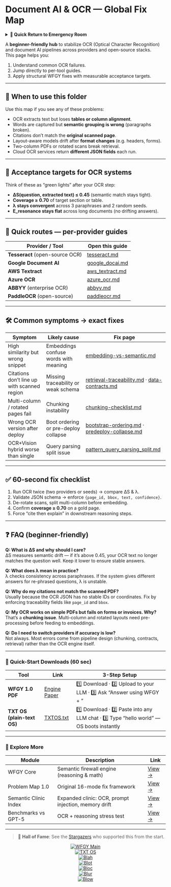 # Document AI & OCR — Global Fix Map

<details>
  <summary><strong>🏥 Quick Return to Emergency Room</strong></summary>

<br>

  > You are in a specialist desk.  
  > For full triage and doctors on duty, return here:  
  > 
  > - [**WFGY Global Fix Map** — main Emergency Room, 300+ structured fixes](https://github.com/onestardao/WFGY/blob/main/ProblemMap/GlobalFixMap/README.md)  
  > - [**WFGY Problem Map 1.0** — 16 reproducible failure modes](https://github.com/onestardao/WFGY/blob/main/ProblemMap/README.md)  
  > 
  > Think of this page as a sub-room.  
  > If you want full consultation and prescriptions, go back to the Emergency Room lobby.
</details>

A **beginner-friendly hub** to stabilize OCR (Optical Character Recognition) and document AI pipelines across providers and open-source stacks.  
This page helps you:  
1. Understand common OCR failures.  
2. Jump directly to per-tool guides.  
3. Apply structural WFGY fixes with measurable acceptance targets.

---

## 📌 When to use this folder
Use this map if you see any of these problems:
- OCR extracts text but loses **tables or column alignment**.  
- Words are captured but **semantic grouping is wrong** (paragraphs broken).  
- Citations don’t match the **original scanned page**.  
- Layout-aware models drift after **format changes** (e.g. headers, forms).  
- Two-column PDFs or rotated scans break retrieval.  
- Cloud OCR services return **different JSON fields** each run.  

---

## 🎯 Acceptance targets for OCR systems
Think of these as “green lights” after your OCR step:
- **ΔS(question, extracted text) ≤ 0.45** (semantic match stays tight).  
- **Coverage ≥ 0.70** of target section or table.  
- **λ stays convergent** across 3 paraphrases and 2 random seeds.  
- **E_resonance stays flat** across long documents (no drifting answers).  

---

## 🚀 Quick routes — per-provider guides

| Provider / Tool         | Open this guide |
|-------------------------|-----------------|
| **Tesseract** (open-source OCR) | [tesseract.md](./tesseract.md) |
| **Google Document AI** | [google_docai.md](./google_docai.md) |
| **AWS Textract**       | [aws_textract.md](./aws_textract.md) |
| **Azure OCR**          | [azure_ocr.md](./azure_ocr.md) |
| **ABBYY** (enterprise OCR) | [abbyy.md](./abbyy.md) |
| **PaddleOCR** (open-source) | [paddleocr.md](./paddleocr.md) |

---

## 🛠️ Common symptoms → exact fixes

| Symptom | Likely cause | Fix page |
|---------|--------------|----------|
| High similarity but wrong snippet | Embeddings confuse words with meaning | [embedding-vs-semantic.md](../../embedding-vs-semantic.md) |
| Citations don’t line up with scanned region | Missing traceability or weak schema | [retrieval-traceability.md](../../retrieval-traceability.md) · [data-contracts.md](../../data-contracts.md) |
| Multi-column / rotated pages fail | Chunking instability | [chunking-checklist.md](../../chunking-checklist.md) |
| Wrong OCR version after deploy | Boot ordering or pre-deploy collapse | [bootstrap-ordering.md](../../bootstrap-ordering.md) · [predeploy-collapse.md](../../predeploy-collapse.md) |
| OCR+Vision hybrid worse than single | Query parsing split issue | [pattern_query_parsing_split.md](../../patterns/pattern_query_parsing_split.md) |

---

## ✅ 60-second fix checklist
1. Run OCR twice (two providers or seeds) → compare ΔS & λ.  
2. Validate JSON schema → enforce `{page_id, bbox, text, confidence}`.  
3. De-rotate scans, split multi-column before embedding.  
4. Confirm **coverage ≥ 0.70** on a gold page.  
5. Force “cite then explain” in downstream reasoning steps.  

---

## ❓ FAQ (beginner-friendly)

**Q: What is ΔS and why should I care?**  
ΔS measures semantic drift — if it’s above 0.45, your OCR text no longer matches the question well. Keep it lower to ensure stable answers.  

**Q: What does λ mean in practice?**  
λ checks consistency across paraphrases. If the system gives different answers for re-phrased questions, λ is unstable.  

**Q: Why do my citations not match the scanned PDF?**  
Usually because the OCR JSON has no stable IDs or coordinates. Fix by enforcing traceability fields like `page_id` and `bbox`.  

**Q: My OCR works on simple PDFs but fails on forms or invoices. Why?**  
That’s a **chunking issue**. Multi-column and rotated layouts need pre-processing before feeding to embeddings.  

**Q: Do I need to switch providers if accuracy is low?**  
Not always. Most errors come from pipeline design (chunking, contracts, retrieval) rather than the OCR engine itself.  


---

### 🔗 Quick-Start Downloads (60 sec)

| Tool | Link | 3-Step Setup |
|------|------|--------------|
| **WFGY 1.0 PDF** | [Engine Paper](https://github.com/onestardao/WFGY/blob/main/I_am_not_lizardman/WFGY_All_Principles_Return_to_One_v1.0_PSBigBig_Public.pdf) | 1️⃣ Download · 2️⃣ Upload to your LLM · 3️⃣ Ask “Answer using WFGY + <your OCR issue>” |
| **TXT OS (plain-text OS)** | [TXTOS.txt](https://github.com/onestardao/WFGY/blob/main/OS/TXTOS.txt) | 1️⃣ Download · 2️⃣ Paste into any LLM chat · 3️⃣ Type “hello world” — OS boots instantly |

---

### 🧭 Explore More

| Module                | Description                                             | Link     |
|-----------------------|---------------------------------------------------------|----------|
| WFGY Core             | Semantic firewall engine (reasoning & math)             | [View →](https://github.com/onestardao/WFGY/tree/main/core/README.md) |
| Problem Map 1.0       | Original 16-mode fix framework                          | [View →](https://github.com/onestardao/WFGY/tree/main/ProblemMap/README.md) |
| Semantic Clinic Index | Expanded clinic: OCR, prompt injection, memory drift    | [View →](https://github.com/onestardao/WFGY/blob/main/ProblemMap/SemanticClinicIndex.md) |
| Benchmarks vs GPT-5   | OCR + reasoning stress test                             | [View →](https://github.com/onestardao/WFGY/tree/main/benchmarks/benchmark-vs-gpt5/README.md) |

---

> 👑 **Hall of Fame**: See the [Stargazers](https://github.com/onestardao/WFGY/tree/main/stargazers) who supported this from the start.  

<div align="center">

[![WFGY Main](https://img.shields.io/badge/WFGY-Main-red?style=flat-square)](https://github.com/onestardao/WFGY)  
[![TXT OS](https://img.shields.io/badge/TXT%20OS-Reasoning%20OS-orange?style=flat-square)](https://github.com/onestardao/WFGY/tree/main/OS)  
[![Blah](https://img.shields.io/badge/Blah-Semantic%20Embed-yellow?style=flat-square)](https://github.com/onestardao/WFGY/tree/main/OS/BlahBlahBlah)  
[![Blot](https://img.shields.io/badge/Blot-Persona%20Core-green?style=flat-square)](https://github.com/onestardao/WFGY/tree/main/OS/BlotBlotBlot)  
[![Bloc](https://img.shields.io/badge/Bloc-Reasoning%20Compiler-blue?style=flat-square)](https://github.com/onestardao/WFGY/tree/main/OS/BlocBlocBloc)  
[![Blur](https://img.shields.io/badge/Blur-Text2Image%20Engine-navy?style=flat-square)](https://github.com/onestardao/WFGY/tree/main/OS/BlurBlurBlur)  
[![Blow](https://img.shields.io/badge/Blow-Game%20Logic-purple?style=flat-square)](https://github.com/onestardao/WFGY/tree/main/OS/BlowBlowBlow)  

</div>
